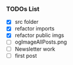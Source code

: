 ### TODOs List

- [x] src folder
- [x] refactor imports
- [x] refactor public imgs
- [ ] ogImageAllPosts.png
- [ ] Newsletter work
- [ ] first post
